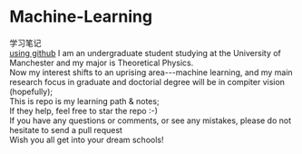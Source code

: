 # Machine-Learning
学习笔记<br>
[using github](https://blog.csdn.net/u012067966/article/details/50736647)
I am an undergraduate student studying at the University of Manchester and my major is Theoretical Physics.<br>
Now my interest shifts to an uprising area---machine learning, and my main research focus in graduate and doctorial degree will be in compiter vision (hopefully);<br>
This is repo is my learning path & notes;<br>
If they help, feel free to star the repo :-)<br>
If you have any questions or comments, or see any mistakes, please do not hesitate to send a pull request<br>
Wish you all get into your dream schools!
